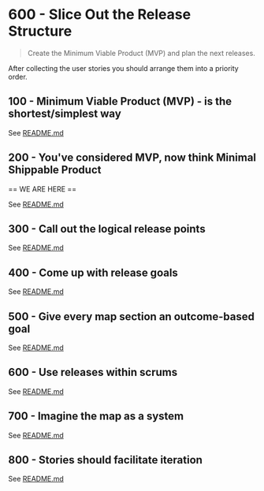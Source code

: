 # 600 - Slice Out the Release Structure

> Create the Minimum Viable Product (MVP) and plan the next releases.

After collecting the user stories you should arrange them into a priority order.

## 100 - Minimum Viable Product (MVP) - is the shortest/simplest way

See [README.md](./100/README.md)

## 200 - You've considered MVP, now think Minimal Shippable Product

== WE ARE HERE ==

See [README.md](./200/README.md)

## 300 - Call out the logical release points

See [README.md](./300/README.md)

## 400 - Come up with release goals

See [README.md](./400/README.md)

## 500 - Give every map section an outcome-based goal

See [README.md](./500/README.md)

## 600 - Use releases within scrums

See [README.md](./600/README.md)

## 700 - Imagine the map as a system

See [README.md](./700/README.md)

## 800 - Stories should facilitate iteration
See [README.md](./800/README.md)

